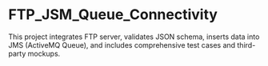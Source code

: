 # FTP_JSM_Queue_Connectivity
This project integrates FTP server, validates JSON schema, inserts data into JMS (ActiveMQ Queue), and includes comprehensive test cases and third-party mockups.
